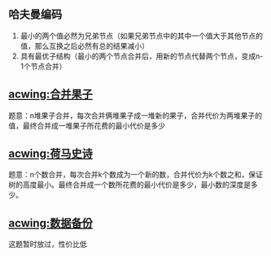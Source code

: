 ## 哈夫曼编码

1. 最小的两个值必然为兄弟节点（如果兄弟节点中的其中一个值大于其他节点的值，那么互换之后必然有总的结果减小）
2. 具有最优子结构（最小的两个节点合并后，用新的节点代替两个节点，变成n-1个节点合并）



## [acwing:合并果子](https://www.acwing.com/problem/content/150/)

题意：n堆果子合并，每次合并俩堆果子成一堆新的果子，合并代价为两堆果子的值，最终合并成一堆果子所花费的最小代价是多少



## [acwing:荷马史诗](https://www.acwing.com/problem/content/151/)

题意：n个数合并，每次合并k个数成为一个新的数，合并代价为k个数之和，保证树的高度最小。最终合并成一个数所花费的最小代价是多少，最小数的深度是多少。



## [acwing:数据备份](https://www.acwing.com/problem/content/149/)

这题暂时放过，性价比低
